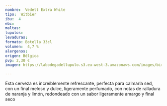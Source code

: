 ```yaml
---
nombre:  Vedett Extra White
tipo:  Witbier
ibu:  4
ebc:
maltas: 
lupulos: 
levaduras: 
formato: Botella 33cl
volumen:  4,7 %
alergenos: 
origen: Bélgica
pvp: 2,30 €
imagen: https://labodegadellupulo.s3.eu-west-3.amazonaws.com/images/birras/vedettwhite.jpg

---
```

Esta cerveza es increíblemente refrescante, perfecta para calmarla sed, con un final meloso y dulce, ligeramente perfumado, con notas de ralladura de naranja y limón, redondeado con un sabor ligeramente amargo y final seco

